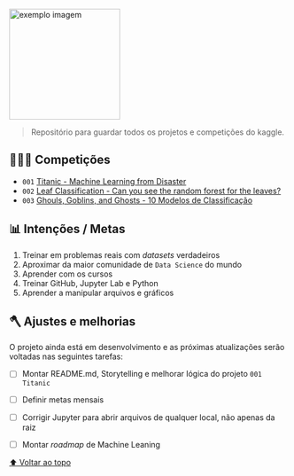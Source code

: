 <br>
<img src="https://www.kaggle.com/static/images/site-logo.svg" width="200" alt="exemplo imagem">

> Repositório para guardar todos os projetos e competições do kaggle.

## 👨🏼‍💻 Competições


* `001` <a href="https://github.com/rafarodrigues/kaggle/tree/main/001_Titanic" target="_blank">Titanic - Machine Learning from Disaster</a>
* `002` <a href="https://github.com/rafarodrigues/Machine-Learning/tree/main/Kaggle%20-%20Estudos%20e%20competi%C3%A7%C3%B5es/002%20-%20Leaf%20Classification%20V1" target="_blank">Leaf Classification - Can you see the random forest for the leaves?</a>
* `003` <a href="https://github.com/rafarodrigues/Machine-Learning/tree/main/Kaggle%20-%20Estudos%20e%20competi%C3%A7%C3%B5es/003%20-%20Ghouls%2C%20Goblins%2C%20and%20Ghosts...%20Boo" target="_blank"> Ghouls, Goblins, and Ghosts - 10 Modelos de Classificação</a>

## 📊 Intenções / Metas

1. Treinar em problemas reais com *datasets* verdadeiros
2. Aproximar da maior comunidade de `Data Science` do mundo
3. Aprender com os cursos
4. Treinar GitHub, Jupyter Lab e Python
5. Aprender a manipular arquivos e gráficos

## ‍🪓 Ajustes e melhorias

O projeto ainda está em desenvolvimento e as próximas atualizações serão voltadas nas seguintes tarefas:

- [ ] Montar README.md, Storytelling e melhorar lógica do projeto `001 Titanic`
- [ ] Definir metas mensais
- [ ] Corrigir Jupyter para abrir arquivos de qualquer local, não apenas da raiz
- [ ] Montar <i>roadmap</i> de Machine Leaning



[⬆ Voltar ao topo](#kaggle)<br>
